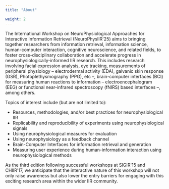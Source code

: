 ```yaml
---
title: "About"

weight: 2
---
```




The International Workshop on NeuroPhysiological Approaches for Interactive Information Retrieval (NeuroPhysIIR'25) aims to bringing together researchers from information retrieval, information science, human-computer interaction, cognitive neuroscience, and related fields, to foster cross-disciplinary collaboration and accelerate progress in neurophysiologically-informed IIR research. This includes research involving facial expression analysis, eye tracking, measurements of peripheral physiology – electrodermal activity (EDA), galvanic skin response (GSR), Photoplethysmography (PPG), etc –, brain-computer interfaces (BCI)  for measuring human reactions to information – electroencephalogram (EEG) or functional near-infrared spectroscopy (fNIRS) based interfaces –, among others.

Topics of interest include (but are not limited to):
 - Resources, methodologies, and/or best practices for neurophysiological IIR
 - Replicability and reproducibility of experiments using neurophysiological signals
 - Using neurophysiological measures for evaluation
 - Using neurophysiology as a feedback channel
 - Brain-Computer Interfaces for information retrieval and generation
 - Measuring user experience during human-information interaction using neurophysiological methods


As the third edition following successful workshops at SIGIR'15
and CHIIR'17, we anticipate that the interactive nature of this workshop will not only raise awareness but also lower the entry barriers for engaging with this exciting research area within the wider IIR community.

